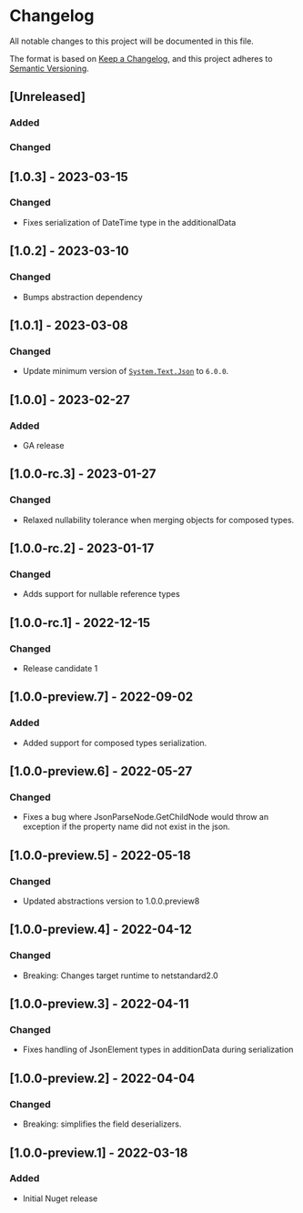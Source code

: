 # Changelog

All notable changes to this project will be documented in this file.

The format is based on [Keep a Changelog](https://keepachangelog.com/en/1.0.0/),
and this project adheres to [Semantic Versioning](https://semver.org/spec/v2.0.0.html).

## [Unreleased]

### Added

### Changed

## [1.0.3] - 2023-03-15

### Changed

- Fixes serialization of DateTime type in the additionalData

## [1.0.2] - 2023-03-10

### Changed

- Bumps abstraction dependency

## [1.0.1] - 2023-03-08

### Changed

- Update minimum version of [`System.Text.Json`](https://www.nuget.org/packages/System.Text.Json) to `6.0.0`.

## [1.0.0] - 2023-02-27

### Added

- GA release

## [1.0.0-rc.3] - 2023-01-27

### Changed

- Relaxed nullability tolerance when merging objects for composed types.

## [1.0.0-rc.2] - 2023-01-17

### Changed

- Adds support for nullable reference types

## [1.0.0-rc.1] - 2022-12-15

### Changed

- Release candidate 1

## [1.0.0-preview.7] - 2022-09-02

### Added

- Added support for composed types serialization.

## [1.0.0-preview.6] - 2022-05-27

### Changed

- Fixes a bug where JsonParseNode.GetChildNode would throw an exception if the property name did not exist in the json.

## [1.0.0-preview.5] - 2022-05-18

### Changed

- Updated abstractions version to 1.0.0.preview8

## [1.0.0-preview.4] - 2022-04-12

### Changed

- Breaking: Changes target runtime to netstandard2.0

## [1.0.0-preview.3] - 2022-04-11

### Changed

- Fixes handling of JsonElement types in additionData during serialization

## [1.0.0-preview.2] - 2022-04-04

### Changed

- Breaking: simplifies the field deserializers.

## [1.0.0-preview.1] - 2022-03-18

### Added

- Initial Nuget release
